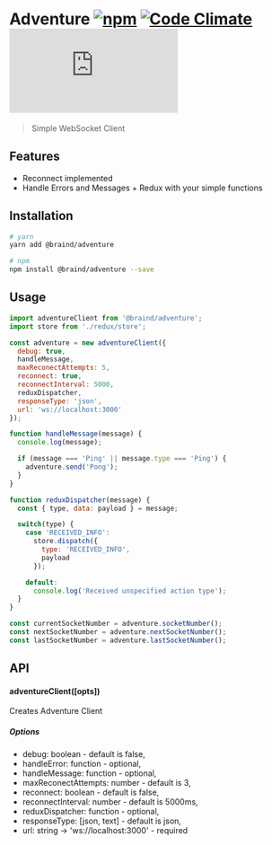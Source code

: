 # Adventure [![npm](https://img.shields.io/npm/v/@braind/adventure.svg)](http://npmjs.com/package/@braind/adventure) [![Code Climate](https://codeclimate.com/github/braind/adventure/badges/gpa.svg)](https://codeclimate.com/github/braind/adventure) [![gzip size](http://img.badgesize.io/https://unpkg.com/@braind/adventure/lib/index.js?compression=gzip&label=gzip%20size)]()
> Simple WebSocket Client

## Features
- Reconnect implemented
- Handle Errors and Messages + Redux with your simple functions

## Installation
```bash
# yarn
yarn add @braind/adventure

# npm
npm install @braind/adventure --save
```

## Usage
```js
import adventureClient from '@braind/adventure';
import store from './redux/store';

const adventure = new adventureClient({
  debug: true,
  handleMessage,
  maxReconectAttempts: 5,
  reconnect: true,
  reconnectInterval: 5000,
  reduxDispatcher,
  responseType: 'json',
  url: 'ws://localhost:3000'
});

function handleMessage(message) {
  console.log(message);

  if (message === 'Ping' || message.type === 'Ping') {
    adventure.send('Pong');
  }
}

function reduxDispatcher(message) {
  const { type, data: payload } = message;

  switch(type) {
    case 'RECEIVED_INFO':
      store.dispatch({
        type: 'RECEIVED_INFO',
        payload
      });

    default:
      console.log('Received unspecified action type');
  }
}

const currentSocketNumber = adventure.socketNumber();
const nextSocketNumber = adventure.nextSocketNumber();
const lastSocketNumber = adventure.lastSocketNumber();
```

## API

#### adventureClient([opts])
Creates Adventure Client

##### Options
- debug: boolean - default is false,
- handleError: function - optional,
- handleMessage: function - optional,
- maxReconectAttempts: number - default is 3,
- reconnect: boolean - default is false,
- reconnectInterval: number - default is 5000ms,
- reduxDispatcher: function - optional,
- responseType: [json, text] - default is json,
- url: string -> 'ws://localhost:3000' - required

